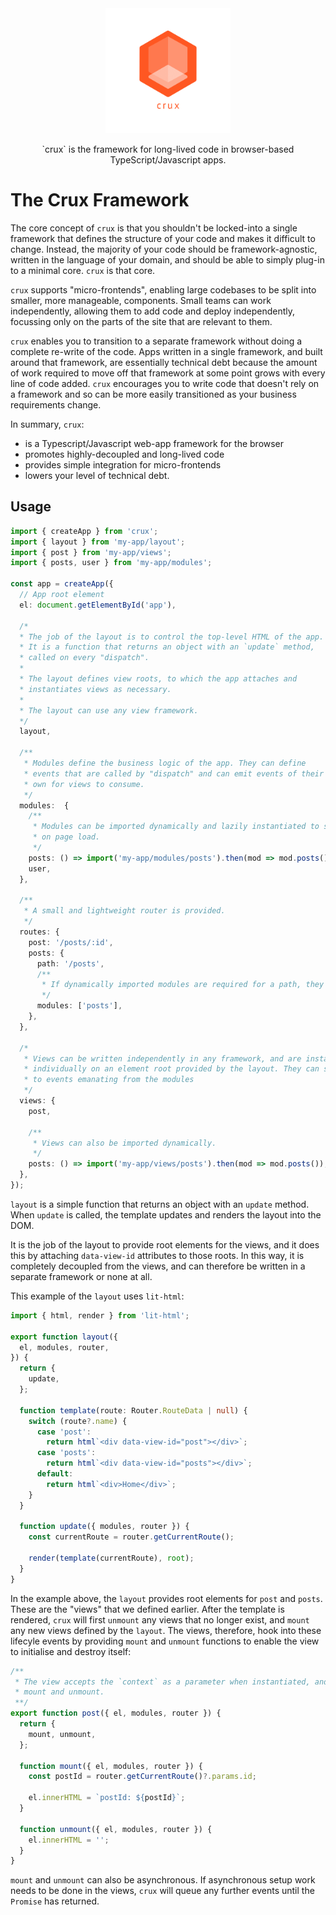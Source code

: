 <div style="width: 100%; text-align: center;"><img src="./public/images/logo.png" width="200px" /><p width="300px">`crux` is the framework for long-lived code in browser-based TypeScript/Javascript apps.</p></div>

# The Crux Framework

The core concept of `crux` is that you shouldn't be locked-into a single framework that defines the structure of your code and makes it difficult to change. Instead, the majority of your code should be framework-agnostic, written in the language of your domain, and should be able to simply plug-in to a minimal core. `crux` is that core.

`crux` supports "micro-frontends", enabling large codebases to be split into smaller, more manageable, components. Small teams can work independently, allowing them to add code and deploy independently, focussing only on the parts of the site that are relevant to them.

`crux` enables you to transition to a separate framework without doing a complete re-write of the code. Apps written in a single framework, and built around that framework, are essentially technical debt because the amount of work required to move off that framework at some point grows with every line of code added. `crux` encourages you to write code that doesn't rely on a framework and so can be more easily transitioned as your business requirements change.

In summary, `crux`:

- is a Typescript/Javascript web-app framework for the browser
- promotes highly-decoupled and long-lived code
- provides simple integration for micro-frontends
- lowers your level of technical debt.

## Usage

```ts
import { createApp } from 'crux';
import { layout } from 'my-app/layout';
import { post } from 'my-app/views';
import { posts, user } from 'my-app/modules';

const app = createApp({
  // App root element
  el: document.getElementById('app'),

  /*
  * The job of the layout is to control the top-level HTML of the app.
  * It is a function that returns an object with an `update` method,
  * called on every "dispatch".
  *
  * The layout defines view roots, to which the app attaches and
  * instantiates views as necessary.
  *
  * The layout can use any view framework.
  */
  layout,

  /**
   * Modules define the business logic of the app. They can define
   * events that are called by "dispatch" and can emit events of their
   * own for views to consume.
   */
  modules:  {
    /**
     * Modules can be imported dynamically and lazily instantiated to save time
     * on page load.
     */
    posts: () => import('my-app/modules/posts').then(mod => mod.posts()),
    user,
  },

  /**
   * A small and lightweight router is provided.
   */
  routes: {
    post: '/posts/:id',
    posts: {
      path: '/posts',
      /**
       * If dynamically imported modules are required for a path, they can be referenced here.
       */
      modules: ['posts'],
    },
  },

  /*
   * Views can be written independently in any framework, and are instantiated
   * individually on an element root provided by the layout. They can subscribe
   * to events emanating from the modules
   */
  views: {
    post,

    /**
     * Views can also be imported dynamically.
     */
    posts: () => import('my-app/views/posts').then(mod => mod.posts()),
  },
});
```

`layout` is a simple function that returns an object with an `update` method. When `update` is called, the template updates and renders the layout into the DOM.

It is the job of the layout to provide root elements for the views, and it does this by attaching `data-view-id` attributes to those roots. In this way, it is completely decoupled from the views, and can therefore be written in a separate framework or none at all.

This example of the `layout` uses `lit-html`:

```ts
import { html, render } from 'lit-html';

export function layout({
  el, modules, router,
}) {
  return {
    update,
  };

  function template(route: Router.RouteData | null) {
    switch (route?.name) {
      case 'post':
        return html`<div data-view-id="post"></div>`;
      case 'posts':
        return html`<div data-view-id="posts"></div>`;
      default:
        return html`<div>Home</div>`;
    }
  }

  function update({ modules, router }) {
    const currentRoute = router.getCurrentRoute();

    render(template(currentRoute), root);
  }
}
```

In the example above, the `layout` provides root elements for `post` and `posts`. These are the "views" that we defined earlier. After the template is rendered, `crux` will first `unmount` any views that no longer exist, and `mount` any new views defined by the `layout`. The views, therefore, hook into these lifecyle events by providing `mount` and `unmount` functions to enable the view to initialise and destroy itself:

```ts
/**
 * The view accepts the `context` as a parameter when instantiated, and also on both
 * mount and unmount.
 **/
export function post({ el, modules, router }) {
  return {
    mount, unmount,
  };

  function mount({ el, modules, router }) {
    const postId = router.getCurrentRoute()?.params.id;

    el.innerHTML = `postId: ${postId}`;
  }

  function unmount({ el, modules, router }) {
    el.innerHTML = '';
  }
}
```

`mount` and `unmount` can also be asynchronous. If asynchronous setup work needs to be done in the views, `crux` will queue any further events until the `Promise` has returned.
